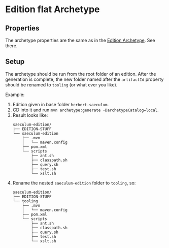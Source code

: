 # Edition flat Archetype

## Properties

The archetype properties are the same as in the [Edition Archetype](../edition). See there.

## Setup

The archetype should be run from the root folder of an edition. After
the generation is complete, the new folder named after the
`artifactId` property should be renamed to `tooling` (or what ever you
like).

Example:

1. Edition given in base folder `herbert-saeculum`.
1. CD into it and run `mvn archetype:generate
   -DarchetypeCatalog=local`.
1. Result looks like:
   ```
   saeculum-edition/
   ├── EDITION-STUFF
   └── saeculum-edition
       ├── .mvn
       │   └── maven.config
       ├── pom.xml
       └── scripts
           ├── ant.sh
           ├── classpath.sh
           ├── query.sh
           ├── test.sh
           └── xslt.sh
   ```
1. Rename the nested `saeculum-edition` folder to `tooling`, so:
   ```
   saeculum-edition/
   ├── EDITION-STUFF
   └── tooling
       ├── .mvn
       │   └── maven.config
       ├── pom.xml
       └── scripts
           ├── ant.sh
           ├── classpath.sh
           ├── query.sh
           ├── test.sh
           └── xslt.sh
   ```
